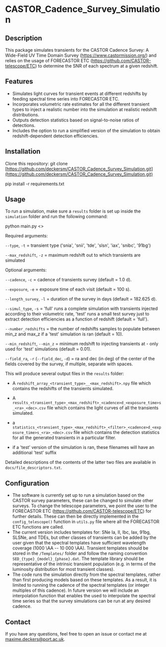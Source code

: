# CASTOR_Cadence_Survey_Simulation

## Description
This package simulates transients for the CASTOR Cadence Survey: A Wide-Field UV Time Domain Survey (https://www.castormission.org/) and relies on the usage of FORECASTOR ETC (https://github.com/CASTOR-telescope/ETC) to determine the SNR of each spectrum at a given redshift. 



## Features
- Simulates light curves for transient events at different redshifts by feeding spectral time series into FORECASTOR ETC.
- Incorporates volumetric rate estimates for all the different transient types to inject a realistic number into the simulation at realistic redshift distributions.
- Outputs detection statistics based on signal-to-noise ratios of detections.
- Includes the option to run a simplified version of the simulation to obtain redshift-dependent detection efficiencies. 

## Installation
Clone this repository:
git clone [https://github.com/deckersm/CASTOR_Cadence_Survey_Simulation.git](https://github.com/deckersm/CASTOR_Cadence_Survey_Simulation.git)

pip install -r requirements.txt

## Usage
To run a simulation, make sure a `results` folder is set up inside the `simulation` folder and run the following command:

python main.py <<arguments>>

Required arguments:

`--type`, `-t` = transient type ('snia', 'snii', 'tde', 'slsn', 'iax', 'snibc', '91bg')

`--max_redshift`, `-z` = maximum redshift out to which transients are simulated


Optional arguments:

`--cadence`, `-c` = cadence of transients survey (default = 1.0 d).

`--exposure`, `-e` = exposure time of each visit (default = 100 s).

`--length_survey`, `-l` = duration of the survey in days (default = 182.625 d).

`--simul_type`, `-s` = 'full' runs a complete simulation with transients injected according to their volumetric rate, 'test' runs a small test survey just to extract detection efficiencies as a function of redshift (default = 'full').

`--number_redshifts` = the number of redshifts samples to populate between min_z and max_z if a 'test' simulation is ran (default = 10).

`--min_redshift`, `--min_z` = minimum redshift to injecting transients at - only used for 'test' simulations (default = 0.01).

`--field_ra`, `-r` (`--field_dec`, `-d`) = ra and dec (in deg) of the center of the fields covered by the survey, if multiple, separate with spaces.



This will produce several output files in the `results` folder:

- A `redshift_array_<transient_type>__<max_redshift>.npy` file which contains the redshifts of the transients simulated.
- A `results_<transient_type>_<max_redshift>_<cadence>d_<exposure_time>s_<ra>_<dec>.csv` file which contains the light curves of all the transients simulated.
- a `statistics_<transient_type>_<max_redshift>_<filter>_<cadence>d_<exposure_time>s_<ra>_<dec>.csv` file which contains the detection statistics for all the generated transients in a particular filter.

- if a 'test' version of the simulation is ran, these filenames will have an additional 'test' suffix

Detailed descriptions of the contents of the latter two files are available in `docs/file_descriptors.txt`. 


## Configuration
- The software is currently set up to run a simulation based on the CASTOR survey parameters, these can be changed to simulate other surveys. To change the telescope parameters, we point the user to the FORECASTOR ETC (https://github.com/CASTOR-telescope/ETC) for further details. These can then be directly implemented in the `config_telescope()` function in `utils.py` file where all the FORECASTOR ETC functions are called.
- The current version includes templates for: SNe Ia, II, Ibc, Iax, 91bg, SLSNe, and TDEs, but other classes of transients can be added by the user given that the spectral templates have sufficient wavelength coverage (1000 \AA -- 10 000 \AA). Transient templates should be stored in the `/Templates/` folder and follow the naming convention `SED_{type}_{model}_{phase}.dat`. The template library should be representative of the intrinsic transient population (e.g. in terms of the luminosity distribution for most transient classes). 
- The code runs the simulation directly from the spectral templates, rather than first producing models based on these templates. As a result, it is limited to running the cadence of the spectral templates (or integer multiples of this cadence). In future version we will include an interpolation function that enables the used to interpolate the spectral time series so that the survey simulations can be run at any desired cadence.
  



## Contact
If you have any questions, feel free to open an issue or contact me at [maxime.deckers@port.ac.uk](mailto:maxime.deckers@port.ac.uk).
